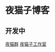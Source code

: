 # 夜猫子博客
## 开发中

[夜猫群](https://qm.qq.com/cgi-bin/qm/qr?k=ECQtujv6S8rFiZw9CGjL8vwuqOMe58aw&authKey=%2BfjiVc1hQIWcKgotK%2FSfsAdF%2Bsn5fLTebVerT0hDrI8gHDRpNikH55srfbxpkx5%2B)
[夜猫子工作室](https://space.bilibili.com/296484714)
